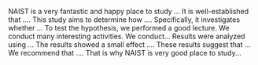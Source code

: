 
NAIST is a very fantastic and happy place to study ... It is well-established that .... This study aims to determine how .... Specifically, it investigates whether ...
To test the hypothesis, we performed a good lecture.  We conduct many interesting activities. We conduct... Results were analyzed using ... The results showed a small effect ....
These results suggest that ... We recommend that .... That is why NAIST is very good place to study...


